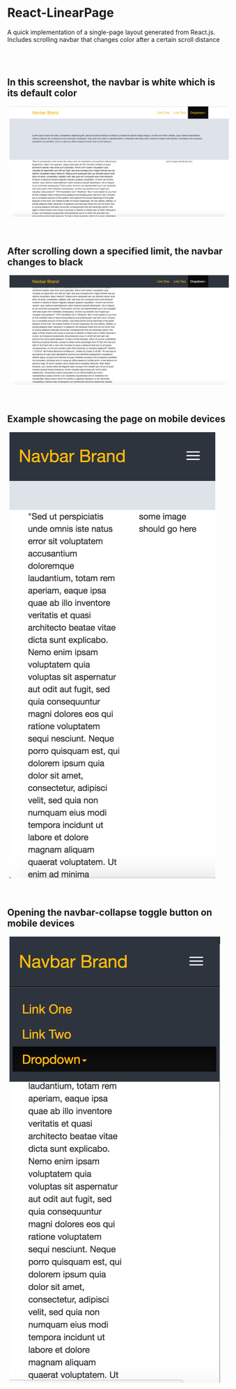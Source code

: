 # React-LinearPage
A quick implementation of a single-page layout generated from React.js. Includes scrolling navbar that changes color after a certain scroll distance

<br />
<br />
<div id="images">

  <h2>In this screenshot, the navbar is white which is its default color</h2>
  <img style="display: inline; margin: 0 5px;" src="img1.png" width=“640" height=“320" />

  <br />
  <br />
  <br />
  <h2>After scrolling down a specified limit, the navbar changes to black</h2>
  <img style="display: inline; margin: 0 5px;" src="img2.png" width=“360” height=“640" />

  <br />
  <br />
  <br />
  <h2>Example showcasing the page on mobile devices</h2>
  <img style="display: inline; margin: 0 5px;" src="img3.png" width=“240" height=“480" />

  <br />
  <br />
  <br />
  <h2>Opening the navbar-collapse toggle button on mobile devices</h2>
  <img style="display: inline; margin: 0 5px;" src="img4.png" width=“240" height=“480"/>
</div>
